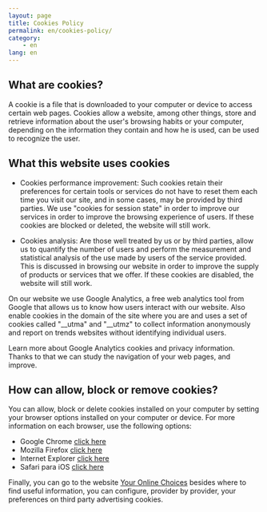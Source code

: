 ```yaml
---
layout: page
title: Cookies Policy
permalink: en/cookies-policy/
category:
    - en
lang: en
---
```


## What are cookies?

A cookie is a file that is downloaded to your computer or device to access certain web pages.
Cookies allow a website, among other things, store and retrieve information
about the user's browsing habits or your computer, depending on the information
they contain and how he is used, can be used to recognize the user.

## What this website uses cookies

* Cookies performance improvement:
Such cookies retain their preferences for certain tools or services do not have
to reset them each time you visit our site, and in some cases, may be provided
by third parties. We use "cookies for session state" in order to improve our
services in order to improve the browsing experience of users. If these cookies
are blocked or deleted, the website will still work.

* Cookies analysis:
Are those well treated by us or by third parties, allow us to quantify the number
of users and perform the measurement and statistical analysis of the use made by
users of the service provided. This is discussed in browsing our website in order
to improve the supply of products or services that we offer.
If these cookies are disabled, the website will still work.

On our website we use Google Analytics, a free web analytics tool from Google
that allows us to know how users interact with our website.
Also enable cookies in the domain of the site where you are and uses a set of cookies
called "__utma" and "__utmz" to collect information anonymously and report on
trends websites without identifying individual users.

Learn more about Google Analytics cookies and privacy information.
Thanks to that we can study the navigation of your web pages, and improve.

## How can allow, block or remove cookies?

You can allow, block or delete cookies installed on your computer by setting
your browser options installed on your computer or device.
For more information on each browser, use the following options:

<ul>
        <li>
          Google Chrome <a href="https://support.google.com/chrome/answer/95647?hl=es" target="_blank" title="See in Google Chrome">click here</a></li>
        <li>
          Mozilla Firefox <a href="http://support.mozilla.org/es/kb/habilitar-y-deshabilitar-cookies-que-los-sitios-we" target="_blank" title="See in Mozilla Firefox">click here</a></li>
        <li>
          Internet Explorer <a href="http://windows.microsoft.com/es-es/windows7/how-to-manage-cookies-in-internet-explorer-9" target="_blank" title="See in Internet Explorer">click here</a></li>
        <li>
          Safari para iOS <a href="http://support.apple.com/kb/HT1677?viewlocale=es_ES" target="_blank" title="See in Safari">click here</a></li>
</ul>

Finally, you can go to the website
<a href="http://www.youronlinechoices.com/es/" target="_blank">Your Online Choices</a>
besides where to find useful information, you can configure, provider by provider,
your preferences on third party advertising cookies.</p>